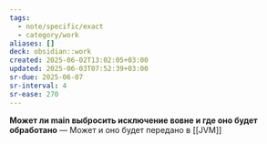 ```yaml
---
tags:
  - note/specific/exact
  - category/work
aliases: []
deck: obsidian::work
created: 2025-06-02T13:02:05+03:00
updated: 2025-06-03T07:52:39+03:00
sr-due: 2025-06-07
sr-interval: 4
sr-ease: 270
---
```


**Может ли main выбросить исключение вовне и где оно будет обработано**
—
Может и оно будет передано в [[JVM]]
